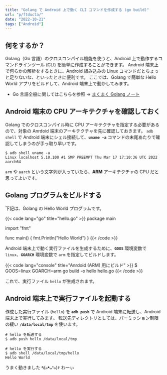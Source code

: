 ```yaml
---
title: "Golang で Android 上で動く CLI コマンドを作成する (go build)"
url: "p/ftducta/"
date: "2022-10-21"
tags: ["Android"]
---
```


何をするか？
----

Golang（Go 言語）のクロスコンパイル機能を使うと、Android 上で動作するコマンドラインツール (CLI) を簡単に作成することができます。
Android 端末上で何らかの解析をするときに、Android 組み込みの Linux コマンドだとちょっと足りないな、といったときに便利です。
ここでは、Golang で簡単な Hello World アプリをビルドして、Android 端末上で動かしてみます。

- Go 言語全般に関してはこちらを参照 → [まくまく Golang ノート](/go/)


Android 端末の CPU アーキテクチャを確認しておく
----

Golang でのクロスコンパイル時に CPU アーキテクチャを指定する必要があるので、対象の Anrdoid 端末のアーキテクチャを先に確認しておきます。
`adb shell` で Android 端末にシェル接続して、__`uname -a`__ コマンドの末尾あたりで確認してしまうのが手っ取り早いです。

```console
$ adb shell uname -a
Linux localhost 5.10.100 #1 SMP PREEMPT Thu Mar 17 17:10:36 UTC 2022 aarch64
```

`arm` や `aarch` という文字列が入っていたら、__ARM__ アーキテクチャの CPU だと思ってよいです。


Golang プログラムをビルドする
----

下記は、Golang の Hello World プログラムです。

{{< code lang="go" title="hello.go" >}}
package main

import "fmt"

func main() {
	fmt.Println("Hello World")
}
{{< /code >}}

Android 端末上で動く実行ファイルを生成するために、__`GOOS`__ 環境変数で `linux`、__`GOARCH`__ 環境変数で `arm` を指定してビルドします。

{{< code lang="console" title="Anrdoid (ARM) 用にビルド" >}}
$ GOOS=linux GOARCH=arm go build -o hello hello.go
{{< /code >}}

これで、実行ファイル `hello` が生成されます。


Android 端末上で実行ファイルを起動する
----

作成した実行ファイル (`hello`) を __`adb push`__ で Android 端末に転送し、Android 端末上で実行してみます。
転送先ディレクトリとしては、パーミッション制限の緩い __`/data/local/tmp`__ を使います。

```console
# hello を転送する
$ adb push hello /data/local/tmp

# hello を実行する
$ adb shell /data/local/tmp/hello
Hello World
```

うまく動きました ٩(๑❛ᴗ❛๑)۶ わーぃ

